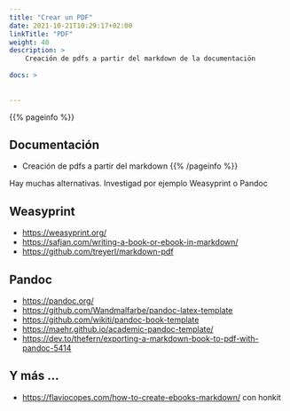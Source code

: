 ```yaml
---
title: "Crear un PDF"
date: 2021-10-21T10:29:17+02:00
linkTitle: "PDF"
weight: 40
description: > 
    Creación de pdfs a partir del markdown de la documentaciön
    
docs: >
    
    
---
```

{{% pageinfo %}}
## Documentación
* Creación de pdfs a partir del markdown
{{% /pageinfo %}}

Hay muchas alternativas. Investigad por ejemplo Weasyprint o Pandoc

## Weasyprint
* https://weasyprint.org/
* https://safjan.com/writing-a-book-or-ebook-in-markdown/
* https://github.com/treyerl/markdown-pdf


## Pandoc
* https://pandoc.org/
* https://github.com/Wandmalfarbe/pandoc-latex-template
* https://github.com/wikiti/pandoc-book-template
* https://maehr.github.io/academic-pandoc-template/
* https://dev.to/thefern/exporting-a-markdown-book-to-pdf-with-pandoc-5414


## Y más ...
* https://flaviocopes.com/how-to-create-ebooks-markdown/ con honkit